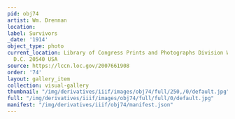 ```yaml
---
pid: obj74
artist: Wm. Drennan
location: 
label: Survivors
_date: '1914'
object_type: photo
current_location: Library of Congress Prints and Photographs Division Washington,
  D.C. 20540 USA
source: https://lccn.loc.gov/2007661908
order: '74'
layout: gallery_item
collection: visual-gallery
thumbnail: "/img/derivatives/iiif/images/obj74/full/250,/0/default.jpg"
full: "/img/derivatives/iiif/images/obj74/full/full/0/default.jpg"
manifest: "/img/derivatives/iiif/obj74/manifest.json"
---
```

